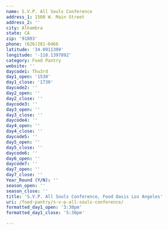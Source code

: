 ```yaml
---
name: S.V.P. All Souls Conference
address_1: 1500 W. Main Street
address_2: ''
city: Alhambra
state: CA
zip: '91803'
phone: (626)281-0466
latitude: '34.0911399'
longitude: '-118.1397892'
category: Food Pantry
website: ''
daycode1: Thu3rd
day1_open: '1530'
day1_close: '1730'
daycode2: ''
day2_open: ''
day2_close: ''
daycode3: ''
day3_open: ''
day3_close: ''
daycode4: ''
day4_open: ''
day4_close: ''
daycode5: ''
day5_open: ''
day5_close: ''
daycode6: ''
day6_open: ''
daycode7: ''
day7_open: ''
day7_close: ''
Year_Round (Y/N): ''
season_open: ''
season_close: ''
title: 'S.V.P. All Souls Conference, Food Oasis Los Angeles'
uri: /food-pantry/s-v-p-all-souls-conference/
formatted_day1_open: '3:30pm'
formatted_day1_close: '5:30pm'

---
```


